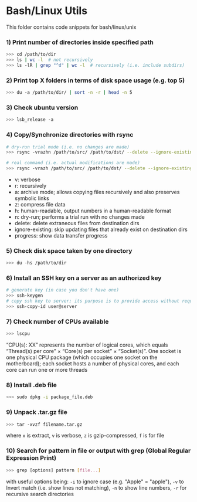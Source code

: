 # Bash/Linux Utils
This folder contains code snippets for bash/linux/unix

### 1) Print number of directories inside specified path
```bash
>>> cd /path/to/dir
>>> ls | wc -l  # not recursively
>>> ls -lR | grep "^d" | wc -l  # recursively (i.e. include subdirs)
```

### 2) Print top X folders in terms of disk space usage (e.g. top 5)
```bash
>>> du -a /path/to/dir/ | sort -n -r | head -n 5
```

### 3) Check ubuntu version
```bash
>>> lsb_release -a
```

### 4) Copy/Synchronize directories with rsync
```bash
# dry-run trial mode (i.e. no changes are made)
>>> rsync -vrazhn /path/to/src/ /path/to/dst/ --delete --ignore-existing

# real command (i.e. actual modifications are made)
>>> rsync -vrazh /path/to/src/ /path/to/dst/ --delete --ignore-existing  --progress
```
- v: verbose
- r: recursively
- a: archive mode; allows copying files recursively and also preserves symbolic links
- z: compress file data
- h: human-readable, output numbers in a human-readable format
- n: dry-run; performs a trial run with no changes made
- delete: delete extraneous files from destination dirs
- ignore-existing: skip updating files that already exist on destination dirs
- progress: show data transfer progress

### 5) Check disk space taken by one directory
```bash
>>> du -hs /path/to/dir
```

### 6) Install an SSH key on a server as an authorized key
```bash
# generate key (in case you don't have one)
>>> ssh-keygen
# copy ssh key to server; its purpose is to provide access without requiring a password for each login
>>> ssh-copy-id user@server
```

### 7) Check number of CPUs available
```bash
>>> lscpu
```
“CPU(s): XX” represents the number of logical cores, which equals “Thread(s) per core” × “Core(s) per socket” × “Socket(s)”. One socket is one physical CPU package (which occupies one socket on the motherboard); each socket hosts a number of physical cores, and each core can run one or more threads

### 8) Install .deb file
```bash
>>> sudo dpkg -i package_file.deb
```

### 9) Unpack .tar.gz file
```bash
>>> tar -xvzf filename.tar.gz
```
where `x` is extract, `v` is verbose, `z` is gzip-compressed, `f` is for file

### 10) Search for pattern in file or output with grep (Global Regular Expression Print)
```bash
>>> grep [options] pattern [file...]
```
with useful options being: `-i` to ignore case (e.g. "Apple" = "apple"), `-v` to Invert match (i.e. show lines not matching), `-n` to show line numbers, `-r` for recursive search directories
